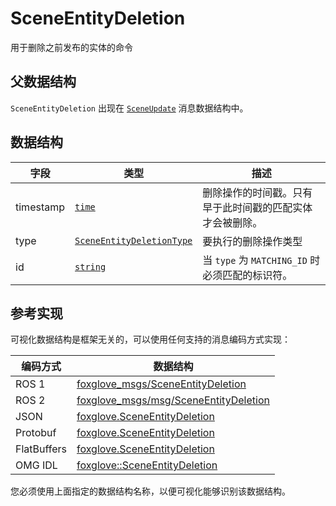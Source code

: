 # SceneEntityDeletion

用于删除之前发布的实体的命令

## 父数据结构

`SceneEntityDeletion` 出现在 [`SceneUpdate`](./scene-update) 消息数据结构中。

## 数据结构

| 字段 | 类型 | 描述 |
| --- | --- | --- |
| timestamp | [`time`](./built-in%20types#time) | 删除操作的时间戳。只有早于此时间戳的匹配实体才会被删除。 |
| type | [`SceneEntityDeletionType`](./enum-scene-entity-deletion-type) | 要执行的删除操作类型 |
| id | [`string`](./built-in%20types#string) | 当 `type` 为 `MATCHING_ID` 时必须匹配的标识符。 |

## 参考实现

可视化数据结构是框架无关的，可以使用任何支持的消息编码方式实现：

| 编码方式    | 数据结构                                                                                                                              |
| ----------- | ----------------------------------------------------------------------------------------------------------------------------------- |
| ROS 1       | [foxglove\_msgs/SceneEntityDeletion](https://github.com/foxglove/foxglove-sdk/blob/main/schemas/ros1/SceneEntityDeletion.msg)       |
| ROS 2       | [foxglove\_msgs/msg/SceneEntityDeletion](https://github.com/foxglove/foxglove-sdk/blob/main/schemas/ros2/SceneEntityDeletion.msg)   |
| JSON        | [foxglove.SceneEntityDeletion](https://github.com/foxglove/foxglove-sdk/blob/main/schemas/jsonschema/SceneEntityDeletion.json)      |
| Protobuf    | [foxglove.SceneEntityDeletion](https://github.com/foxglove/foxglove-sdk/blob/main/schemas/proto/foxglove/SceneEntityDeletion.proto) |
| FlatBuffers | [foxglove.SceneEntityDeletion](https://github.com/foxglove/foxglove-sdk/blob/main/schemas/flatbuffer/SceneEntityDeletion.fbs)       |
| OMG IDL     | [foxglove::SceneEntityDeletion](https://github.com/foxglove/foxglove-sdk/blob/main/schemas/omgidl/foxglove/SceneEntityDeletion.idl) |

您必须使用上面指定的数据结构名称，以便可视化能够识别该数据结构。
